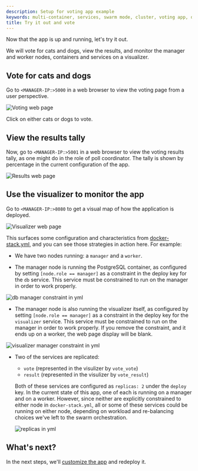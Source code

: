 ```yaml
---
description: Setup for voting app example
keywords: multi-container, services, swarm mode, cluster, voting app, docker-stack.yml, docker stack deploy
title: Try it out and vote
---
```


Now that the app is up and running, let's try it out.

We will vote for cats and dogs, view the
results, and monitor the manager and
worker nodes, containers and services on a visualizer.

## Vote for cats and dogs

Go to `<MANAGER-IP:>5000` in a web browser to view the voting page from a user perspective.

![Voting web page](images/vote.png)

Click on either cats or dogs to vote.

## View the results tally

Now, go to `<MANAGER-IP:>5001` in a web browser to view the voting results tally, as one might do in the role of poll coordinator. The tally is shown by percentage in the current configuration of the app.

![Results web page](images/vote-results.png)

## Use the visualizer to monitor the app

Go to `<MANAGER-IP:>8080` to get a visual map of how the application is
deployed.

![Visualizer web page](images/visualizer.png)

This surfaces some configuration and characteristics from
[docker-stack.yml](index.md#docker-stackyml), and you can see those strategies in
action here. For example:

*   We have two nodes running: a `manager` and a `worker`.

*   The manager node is running the PostgreSQL container, as configured by setting `[node.role == manager]` as a constraint in the deploy key for the `db` service. This service must be constrained to run on the manager in order to work properly.

  ![db manager constraint in yml](images/db-manager-constraint.png)

*   The manager node is also running the visualizer itself, as configured by setting `[node.role == manager]` as a constraint in the deploy key for the `visualizer` service. This service must be constrained to run on the manager in order to work properly. If you remove the constraint, and it ends up on a worker, the web page display will be blank.

  ![visualizer manager constraint in yml](images/visualizer-manager-constraint.png)

*   Two of the services are replicated:

    *   `vote` (represented in the visulizer by `vote_vote`)
    *   `result` (represented in the visulizer by `vote_result`)

    Both of these services are configured as `replicas: 2` under the `deploy` key. In the current state of this app, one of each is running on a manager and on a worker. However, since neither are explicitly constrained to either node in `docker-stack.yml`, all or some of these services could be running on either node, depending on workload and re-balancing choices we've left to the swarm orchestration.

    ![replicas in yml](images/replicas-constraint.png)


## What's next?

In the next steps, we'll [customize the app](customize-app.md) and redeploy it.
